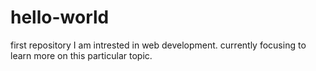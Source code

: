 # hello-world
first repository
I am intrested in web development. currently focusing to learn more on this particular topic.

